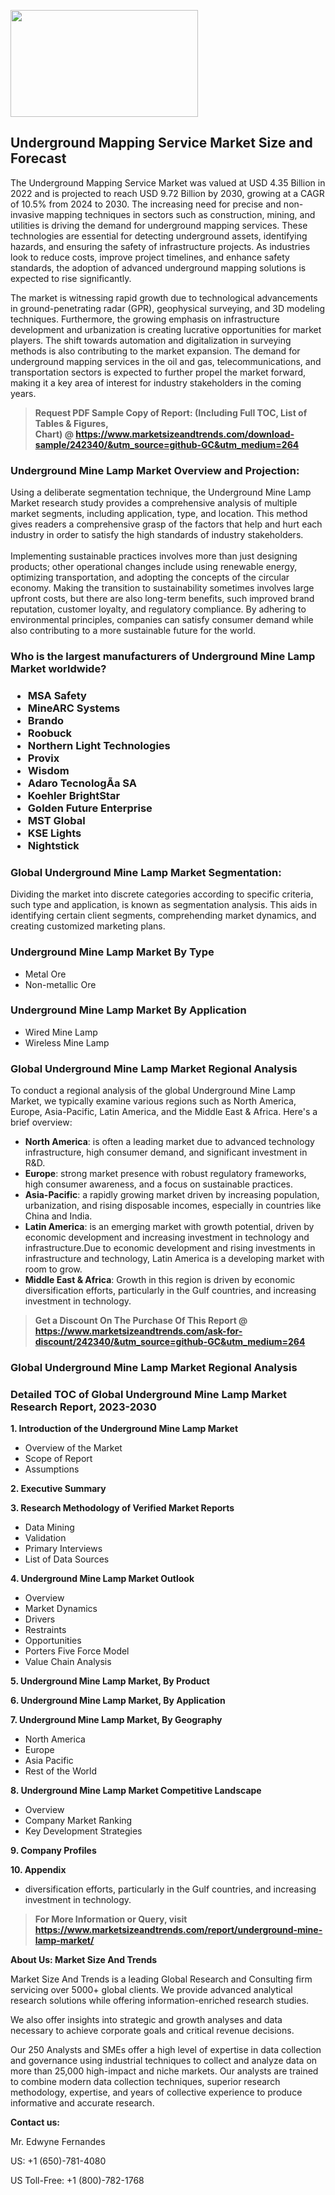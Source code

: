 <p><img class="alignnone size-medium wp-image-20088" src="https://ffe5etoiles.com/wp-content/uploads/2024/12/MST1-300x171.png" alt="" width="300" height="171" /></p><h2>Underground Mapping Service Market Size and Forecast</h2><p>The Underground Mapping Service Market was valued at USD 4.35 Billion in 2022 and is projected to reach USD 9.72 Billion by 2030, growing at a CAGR of 10.5% from 2024 to 2030. The increasing need for precise and non-invasive mapping techniques in sectors such as construction, mining, and utilities is driving the demand for underground mapping services. These technologies are essential for detecting underground assets, identifying hazards, and ensuring the safety of infrastructure projects. As industries look to reduce costs, improve project timelines, and enhance safety standards, the adoption of advanced underground mapping solutions is expected to rise significantly.</p><p>The market is witnessing rapid growth due to technological advancements in ground-penetrating radar (GPR), geophysical surveying, and 3D modeling techniques. Furthermore, the growing emphasis on infrastructure development and urbanization is creating lucrative opportunities for market players. The shift towards automation and digitalization in surveying methods is also contributing to the market expansion. The demand for underground mapping services in the oil and gas, telecommunications, and transportation sectors is expected to further propel the market forward, making it a key area of interest for industry stakeholders in the coming years.</p></p><blockquote id="" class=""><strong>Request PDF Sample Copy of Report: (Including Full TOC, List of Tables &amp; Figures, Chart)&nbsp;@&nbsp;<strong><a href="https://www.marketsizeandtrends.com/download-sample/242340/&utm_source=github-GC&utm_medium=264" target="_blank">https://www.marketsizeandtrends.com/download-sample/242340/&utm_source=github-GC&utm_medium=264</a></strong></strong></blockquote><h3 id="" class="">Underground Mine Lamp Market&nbsp;Overview and Projection:</h3><p id="" class="">Using a deliberate segmentation technique, the Underground Mine Lamp Market research study provides a comprehensive analysis of multiple market segments, including application, type, and location. This method gives readers a comprehensive grasp of the factors that help and hurt each industry in order to satisfy the high standards of industry stakeholders. <br /> <br />Implementing sustainable practices involves more than just designing products; other operational changes include using renewable energy, optimizing transportation, and adopting the concepts of the circular economy. Making the transition to sustainability sometimes involves large upfront costs, but there are also long-term benefits, such improved brand reputation, customer loyalty, and regulatory compliance. By adhering to environmental principles, companies can satisfy consumer demand while also contributing to a more sustainable future for the world.</p><h3 id="" class="">Who is the largest manufacturers of&nbsp;Underground Mine Lamp Market worldwide?</h3><h3 class=""><p><ul><li>MSA Safety </li><li> MineARC Systems </li><li> Brando </li><li> Roobuck </li><li> Northern Light Technologies </li><li> Provix </li><li> Wisdom </li><li> Adaro TecnologÃ­a SA </li><li> Koehler BrightStar </li><li> Golden Future Enterprise </li><li> MST Global </li><li> KSE Lights </li><li> Nightstick</li></ul></p></h3><h3 id="" class="">Global&nbsp;Underground Mine Lamp Market Segmentation:</h3><p id="" class="">Dividing the market into discrete categories according to specific criteria, such type and application, is known as segmentation analysis. This aids in identifying certain client segments, comprehending market dynamics, and creating customized marketing plans.</p><h3 id="" class="">Underground Mine Lamp Market&nbsp;By Type</h3><p><p><ul><li>Metal Ore</li><li> Non-metallic Ore</p></li></ul></p></p><h3 id="" class="">Underground Mine Lamp Market&nbsp;By Application</h3><p class=""><p><ul><li>Wired Mine Lamp</li><li> Wireless Mine Lamp</li></ul></p></p><h3 id="" class="">Global Underground Mine Lamp Market Regional Analysis</h3><p id="" class="">To conduct a regional analysis of the global Underground Mine Lamp Market, we typically examine various regions such as North America, Europe, Asia-Pacific, Latin America, and the Middle East &amp; Africa. Here's a brief overview:</p><ul><li><strong>North America</strong>: is often a leading market due to advanced technology infrastructure, high consumer demand, and significant investment in R&amp;D.</li><li><strong>Europe</strong>: strong market presence with robust regulatory frameworks, high consumer awareness, and a focus on sustainable practices.</li><li><strong>Asia-Pacific</strong>: a rapidly growing market driven by increasing population, urbanization, and rising disposable incomes, especially in countries like China and India.</li><li><strong>Latin America</strong>: is an emerging market with growth potential, driven by economic development and increasing investment in technology and infrastructure.Due to economic development and rising investments in infrastructure and technology, Latin America is a developing market with room to grow.</li><li><strong>Middle East &amp; Africa</strong>: Growth in this region is driven by economic diversification efforts, particularly in the Gulf countries, and increasing investment in technology.</li></ul><blockquote id="" class=""><strong>Get a Discount On The Purchase Of This Report @ <strong><a href="https://www.marketsizeandtrends.com/ask-for-discount/242340/&utm_source=github-GC&utm_medium=264" target="_blank">https://www.marketsizeandtrends.com/ask-for-discount/242340/&utm_source=github-GC&utm_medium=264</a></strong></strong></blockquote><h3 id="" class="">Global Underground Mine Lamp Market Regional Analysis</h3><h3 id="" class="">Detailed TOC of Global Underground Mine Lamp Market Research Report, 2023-2030</h3><p id="" class=""><strong>1. Introduction of the Underground Mine Lamp Market</strong></p><ul><li>Overview of the Market</li><li>Scope of Report</li><li>Assumptions</li></ul><p id="" class=""><strong>2. Executive Summary</strong></p><p id="" class=""><strong>3. Research Methodology of Verified Market Reports</strong></p><ul><li>Data Mining</li><li>Validation</li><li>Primary Interviews</li><li>List of Data Sources</li></ul><p id="" class=""><strong>4. Underground Mine Lamp Market Outlook</strong></p><ul><li>Overview</li><li>Market Dynamics</li><li>Drivers</li><li>Restraints</li><li>Opportunities</li><li>Porters Five Force Model</li><li>Value Chain Analysis</li></ul><p id="" class=""><strong>5. Underground Mine Lamp Market, By Product</strong></p><p id="" class=""><strong>6. Underground Mine Lamp Market, By Application</strong></p><p id="" class=""><strong>7. Underground Mine Lamp Market, By Geography</strong></p><ul><li>North America</li><li>Europe</li><li>Asia Pacific</li><li>Rest of the World</li></ul><p id="" class=""><strong>8. Underground Mine Lamp Market Competitive Landscape</strong></p><ul><li>Overview</li><li>Company Market Ranking</li><li>Key Development Strategies</li></ul><p id="" class=""><strong>9. Company Profiles</strong></p><p id="" class=""><strong>10. Appendix</strong></p><ul><li>diversification efforts, particularly in the Gulf countries, and increasing investment in technology.</li></ul><blockquote id="" class=""><strong>For More Information or Query, visit <strong><strong><a href="https://www.marketsizeandtrends.com/report/underground-mine-lamp-market/" target="_blank">https://www.marketsizeandtrends.com/report/underground-mine-lamp-market/</a></strong></strong></strong></blockquote><p id="" class=""><strong>About Us: Market Size And Trends</strong></p><p id="" class="">Market Size And Trends is a leading Global Research and Consulting firm servicing over 5000+ global clients. We provide advanced analytical research solutions while offering information-enriched research studies.</p><p id="" class="">We also offer insights into strategic and growth analyses and data necessary to achieve corporate goals and critical revenue decisions.</p><p id="" class="">Our 250 Analysts and SMEs offer a high level of expertise in data collection and governance using industrial techniques to collect and analyze data on more than 25,000 high-impact and niche markets. Our analysts are trained to combine modern data collection techniques, superior research methodology, expertise, and years of collective experience to produce informative and accurate research.</p><p id="" class=""><strong>Contact us:</strong></p><p id="" class="">Mr. Edwyne Fernandes</p><p id="" class="">US: +1 (650)-781-4080</p><p id="" class="">US Toll-Free: +1 (800)-782-1768</p>
